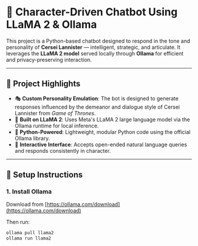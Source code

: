 # 🤖 Character-Driven Chatbot Using LLaMA 2 & Ollama

This project is a Python-based chatbot designed to respond in the tone and personality of **Cersei Lannister** — intelligent, strategic, and articulate. It leverages the **LLaMA 2 model** served locally through **Ollama** for efficient and privacy-preserving interaction.

---

## 🧠 Project Highlights

- 🎭 **Custom Personality Emulation**: The bot is designed to generate responses influenced by the demeanor and dialogue style of Cersei Lannister from *Game of Thrones*.
- 🧩 **Built on LLaMA 2**: Uses Meta's LLaMA 2 large language model via the Ollama runtime for local inference.
- 🐍 **Python-Powered**: Lightweight, modular Python code using the official Ollama library.
- 🔄 **Interactive Interface**: Accepts open-ended natural language queries and responds consistently in character.

---

## 🚀 Setup Instructions

### 1. Install Ollama

Download from [https://ollama.com/download](https://ollama.com/download)

Then run:

```bash
ollama pull llama2
ollama run llama2
